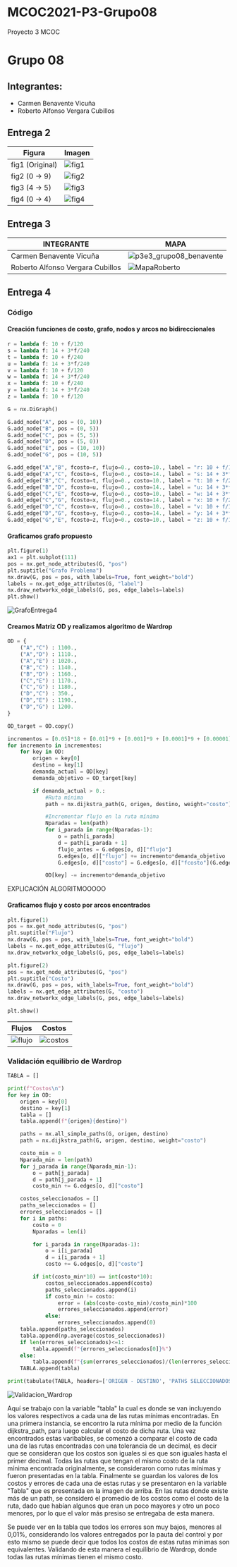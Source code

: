 # MCOC2021-P3-Grupo08
Proyecto 3 MCOC

# Grupo 08 

## Integrantes:

* Carmen Benavente Vicuña
* Roberto Alfonso Vergara Cubillos

## Entrega 2

| Figura | Imagen |
| ------------- | ------------- |
| fig1 (Original) | ![fig1](https://github.com/RobertoVergaraC/MCOC2021-P3-Grupo08/blob/main/Entrega%202/fig1.png) |
| fig2 (0 &rightarrow; 9) | ![fig2](https://github.com/RobertoVergaraC/MCOC2021-P3-Grupo08/blob/main/Entrega%202/fig2.png) |
| fig3 (4 &rightarrow; 5) | ![fig3](https://github.com/RobertoVergaraC/MCOC2021-P3-Grupo08/blob/main/Entrega%202/fig3.png) |
| fig4 (0 &rightarrow; 4) | ![fig4](https://github.com/RobertoVergaraC/MCOC2021-P3-Grupo08/blob/main/Entrega%202/fig4.png) |  

## Entrega 3
| INTEGRANTE | MAPA |
| ------------- | ------------- |
| Carmen Benavente Vicuña | ![p3e3_grupo08_benavente](https://user-images.githubusercontent.com/62263342/141379206-a2083e09-35aa-4f76-9882-9393e52d5b22.png) |
| Roberto Alfonso Vergara Cubillos | ![MapaRoberto](https://github.com/RobertoVergaraC/MCOC2021-P3-Grupo08/blob/main/Entrega%203/p3e3_grupo08_vergara.png) |  

## Entrega 4

### Código

#### Creación funciones de costo, grafo, nodos y arcos no bidireccionales
```python
r = lambda f: 10 + f/120
s = lambda f: 14 + 3*f/240 
t = lambda f: 10 + f/240
u = lambda f: 14 + 3*f/240 
v = lambda f: 10 + f/120
w = lambda f: 14 + 3*f/240 
x = lambda f: 10 + f/240
y = lambda f: 14 + 3*f/240 
z = lambda f: 10 + f/120

G = nx.DiGraph()

G.add_node("A", pos = (0, 10))
G.add_node("B", pos = (0, 5))
G.add_node("C", pos = (5, 5))
G.add_node("D", pos = (5, 0))
G.add_node("E", pos = (10, 10))
G.add_node("G", pos = (10, 5))

G.add_edge("A","B", fcosto=r, flujo=0., costo=10., label = "r: 10 + f/120")
G.add_edge("A","C", fcosto=s, flujo=0., costo=14., label = "s: 14 + 3*f/240")
G.add_edge("B","C", fcosto=t, flujo=0., costo=10., label = "t: 10 + f/240")
G.add_edge("B","D", fcosto=u, flujo=0., costo=14., label = "u: 14 + 3*f/240")
G.add_edge("C","E", fcosto=w, flujo=0., costo=10., label = "w: 14 + 3*f/240")
G.add_edge("C","G", fcosto=x, flujo=0., costo=14., label = "x: 10 + f/240")
G.add_edge("D","C", fcosto=v, flujo=0., costo=10., label = "v: 10 + f/120")
G.add_edge("D","G", fcosto=y, flujo=0., costo=14., label = "y: 14 + 3*f/240")
G.add_edge("G","E", fcosto=z, flujo=0., costo=10., label = "z: 10 + f/120")
```

#### Graficamos grafo propuesto
```python
plt.figure(1)
ax1 = plt.subplot(111)
pos = nx.get_node_attributes(G, "pos")
plt.suptitle("Grafo Problema")
nx.draw(G, pos = pos, with_labels=True, font_weight="bold")
labels = nx.get_edge_attributes(G, "label")
nx.draw_networkx_edge_labels(G, pos, edge_labels=labels)
plt.show()
```
![GrafoEntrega4](https://github.com/RobertoVergaraC/MCOC2021-P3-Grupo08/blob/main/Entrega%204/Grafo%20Entrega%204.png)

#### Creamos Matriz OD y realizamos algoritmo de Wardrop
```python
OD = {
	("A","C") : 1100.,
	("A","D") : 1110.,
	("A","E") : 1020.,
	("B","C") : 1140.,
	("B","D") : 1160.,
	("C","E") : 1170.,
	("C","G") : 1180.,
	("D","C") : 350.,
	("D","E") : 1190.,
	("D","G") : 1200.
}

OD_target = OD.copy()

incrementos = [0.05]*18 + [0.01]*9 + [0.001]*9 + [0.0001]*9 + [0.00001]*9 + [0.000001]*10
for incremento in incrementos:
	for key in OD:
		origen = key[0]
		destino = key[1]
		demanda_actual = OD[key]
		demanda_objetivo = OD_target[key]

		if demanda_actual > 0.:
			#Ruta mínima
			path = nx.dijkstra_path(G, origen, destino, weight="costo")

			#Incrementar flujo en la ruta mínima
			Nparadas = len(path)
			for i_parada in range(Nparadas-1):
				o = path[i_parada]
				d = path[i_parada + 1]
				flujo_antes = G.edges[o, d]["flujo"]
				G.edges[o, d]["flujo"] += incremento*demanda_objetivo
				G.edges[o, d]["costo"] = G.edges[o, d]["fcosto"](G.edges[o, d]["flujo"])

			OD[key] -= incremento*demanda_objetivo
```  

EXPLICACIÓN ALGORITMOOOOO

#### Graficamos flujo y costo por arcos encontrados
```python
plt.figure(1)
pos = nx.get_node_attributes(G, "pos")
plt.suptitle("Flujo")
nx.draw(G, pos = pos, with_labels=True, font_weight="bold")
labels = nx.get_edge_attributes(G, "flujo")
nx.draw_networkx_edge_labels(G, pos, edge_labels=labels)

plt.figure(2)
pos = nx.get_node_attributes(G, "pos")
plt.suptitle("Costo")
nx.draw(G, pos = pos, with_labels=True, font_weight="bold")
labels = nx.get_edge_attributes(G, "costo")
nx.draw_networkx_edge_labels(G, pos, edge_labels=labels)

plt.show()
```

| Flujos | Costos |
| ------------- | ------------- |
| ![flujo](https://github.com/RobertoVergaraC/MCOC2021-P3-Grupo08/blob/main/Entrega%204/Flujo%20Entrega%204.png) | ![costos](https://github.com/RobertoVergaraC/MCOC2021-P3-Grupo08/blob/main/Entrega%204/Costos%20Entrega%204.png) |

### Validación equilibrio de Wardrop
```python
TABLA = []

print(f"Costos\n")
for key in OD:
	origen = key[0]
	destino = key[1]
	tabla = []
	tabla.append(f"{origen}{destino}")

	paths = nx.all_simple_paths(G, origen, destino)
	path = nx.dijkstra_path(G, origen, destino, weight="costo")

	costo_min = 0
	Nparada_min = len(path)
	for j_parada in range(Nparada_min-1):
		o = path[j_parada]
		d = path[j_parada + 1]
		costo_min += G.edges[o, d]["costo"]

	costos_seleccionados = []
	paths_seleccionados = []
	errores_seleccionados = []
	for i in paths:
		costo = 0
		Nparadas = len(i)

		for i_parada in range(Nparadas-1):
			o = i[i_parada]
			d = i[i_parada + 1]
			costo += G.edges[o, d]["costo"]

		if int(costo_min*10) == int(costo*10):
			costos_seleccionados.append(costo)
			paths_seleccionados.append(i)
			if costo_min != costo:
				error = (abs(costo-costo_min)/costo_min)*100
				errores_seleccionados.append(error)
			else:
				errores_seleccionados.append(0)
	tabla.append(paths_seleccionados)
	tabla.append(np.average(costos_seleccionados))
	if len(errores_seleccionados)<=1:
		tabla.append(f"{errores_seleccionados[0]}%")
	else:
		tabla.append(f"{sum(errores_seleccionados)/(len(errores_seleccionados)-1)}%")
	TABLA.append(tabla)

print(tabulate(TABLA, headers=['ORIGEN - DESTINO', 'PATHS SELECCIONADOS', 'COSTOS', 'ERROR COSTOS'], tablefmt='grid'))
```

![Validacion_Wardrop](https://github.com/RobertoVergaraC/MCOC2021-P3-Grupo08/blob/main/Entrega%204/Validaci%C3%B3n%20Wardrop%20Entrega%204.png)  

Aquí se trabajo con la variable "tabla" la cual es donde se van incluyendo los valores respectivos a cada una de las rutas mínimas encontradas. En una primera instancia, se encontro la ruta mínima por medio de la función dijkstra_path, para luego calcular el costo de dicha ruta. Una vez encontrados estas varibables, se comenzó a comparar el costo de cada una de las rutas encontradas con una tolerancia de un decimal, es decir que se consideran que los costos son iguales si es que son iguales hasta el primer decimal. Todas las rutas que tengan el mismo costo de la ruta mínima encontrada originalmente, se consideraron como rutas mínimas y fueron presentadas en la tabla. Finalmente se guardan los valores de los costos y errores de cada una de estas rutas y se presentaron en la variable "Tabla" que es presentada en la imagen de arriba. En las rutas donde existe más de un path, se consideró el promedio de los costos como el costo de la ruta, dado que habían algunos que eran un poco mayores y otro un poco menores, por lo que el valor más presiso se entregaba de esta manera.

Se puede ver en la tabla que todos los errores son muy bajos, menores al 0,01%, considerando los valores entregados por la pauta del control y por esto mismo se puede decir que todos los costos de estas rutas mínimas son equivalentes. Validando de esta manera el equilibrio de Wardrop, donde todas las rutas mínimas tienen el mismo costo.
